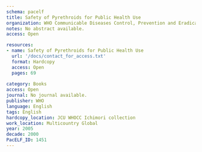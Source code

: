 ```yaml
---
schema: pacelf
title: Safety of Pyrethroids for Public Health Use
organization: WHO Communicable Diseases Control, Prevention and Eradication; WHO Pesticide Evaluation Scheme (WHOPES); Protection of the Human Environment Programme on Chemical Safety (PCS)
notes: No abstract available.
access: Open

resources:
- name: Safety of Pyrethroids for Public Health Use
  url: '/docs/contact_for_access.txt'
  format: Hardcopy
  access: Open
  pages: 69
 
category: Books
access: Open
journal: No journal available.
publisher: WHO
language: English 
tags: English 
hardcopy_location: JCU WHOCC Ichimori collection
work_location: Multicountry Global
year: 2005
decade: 2000
PacELF_ID: 1451
---
```

